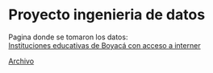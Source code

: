 # Proyecto ingenieria de datos
Pagina donde se tomaron los datos:  
[Instituciones educativas de Boyacá con acceso a interner  ](https://www.datos.gov.co/Ciencia-Tecnolog-a-e-Innovaci-n/INSTITUCIONES-EDUCATIVAS-OFICIALES-DE-MUNICIPIOS-D/xrdq-pb8b/about_data)

[Archivo](INSTITUCIONES_EDUCATIVAS_OFICIALES_DE_MUNICIPIOS_DEL_DEPARTAMENTO_DE_BOYAC__CON_CONEXION_A_INTERNET_20241119.csv)



